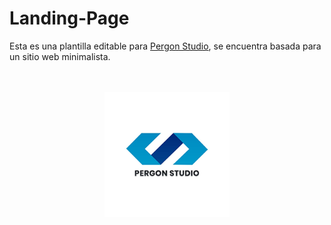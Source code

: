 # Landing-Page
Esta es una plantilla editable para [Pergon Studio](https://andersongb1007.github.io/PergonStudio/), se encuentra basada para un sitio web minimalista.


<p align="center"> <br> <br>
  <a href="https://andersongb1007.github.io/PergonStudio/">
      <img width="200" heigth="200" src="https://github.com/Pererita/Landing-Page/blob/main/assets/images/Logo%20README.png">
  </a>
</p>
